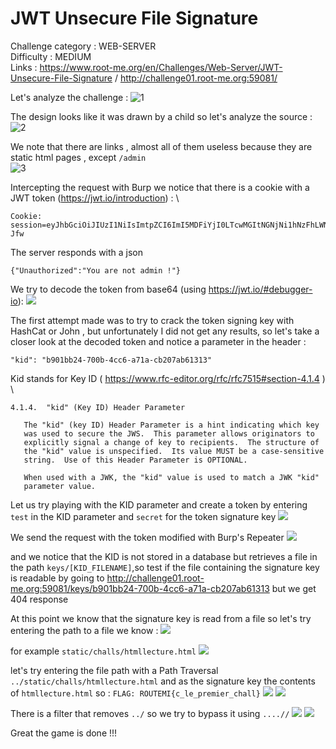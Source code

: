 
# JWT Unsecure File Signature

Challenge category : WEB-SERVER \
Difficulty : MEDIUM \
Links :  https://www.root-me.org/en/Challenges/Web-Server/JWT-Unsecure-File-Signature / http://challenge01.root-me.org:59081/

Let's analyze the challenge  : 
![1](./images/1.png)

The design looks like it was drawn by a child so let's analyze the source :
![2](./images/2.png)

We note that there are links , almost all of them useless because they are static html pages , except `/admin` \
![3](./images/3.png)

Intercepting the request with Burp we notice that there is a cookie with a JWT token (https://jwt.io/introduction) : \
```
Cookie: session=eyJhbGciOiJIUzI1NiIsImtpZCI6ImI5MDFiYjI0LTcwMGItNGNjNi1hNzFhLWNiMjA3YWI2MTMxMyIsInR5cCI6IkpXVCJ9.eyJ1c2VyIjoiZ3Vlc3QiLCJpYXQiOjE2OTM3MjY5MTV9.GMHoWnEW4uwXc7bF7LwjsULTvbPG16CTm_KyjCp-Jfw
```
The server responds with a json 
```
{"Unauthorized":"You are not admin !"}
```
We try to decode the token from base64 (using https://jwt.io/#debugger-io):
![](./images/4.png)

The first attempt made was to try to crack the token signing key with HashCat or John , but unfortunately I did not get any results, so let's take a closer look at the decoded token and notice a parameter in the header : 
```
"kid": "b901bb24-700b-4cc6-a71a-cb207ab61313"
```

Kid stands for Key ID ( https://www.rfc-editor.org/rfc/rfc7515#section-4.1.4 ) \
```
4.1.4.  "kid" (Key ID) Header Parameter

   The "kid" (key ID) Header Parameter is a hint indicating which key
   was used to secure the JWS.  This parameter allows originators to
   explicitly signal a change of key to recipients.  The structure of
   the "kid" value is unspecified.  Its value MUST be a case-sensitive
   string.  Use of this Header Parameter is OPTIONAL.

   When used with a JWK, the "kid" value is used to match a JWK "kid"
   parameter value.
```
Let us try playing with the KID parameter and create a token by entering `test` in the KID parameter and `secret` for the token signature key
![](./images/5.png)

We send the request with the token modified with Burp's Repeater
![](./images/6.png)

and we notice that the KID is not stored in a database but retrieves a file in the path `keys/[KID_FILENAME]`,so test if the file containing the signature key is readable by going to  http://challenge01.root-me.org:59081/keys/b901bb24-700b-4cc6-a71a-cb207ab61313 but we get 404 response 

At this point we know that the signature key is read from a file so let's try entering the path to a file we know : 
![](./images/2.png)

for example `static/challs/htmllecture.html`
![](./images/7.png)

let's try entering the file path with a Path Traversal `../static/challs/htmllecture.html` and as the signature key the contents of `htmllecture.html` so : `FLAG: ROUTEMI{c_le_premier_chall}`
![](./images/8.png)
![](./images/9.png)

There is a filter that removes `../` so we try to bypass it using `....//`
![](./images/10.png)
![](./images/11.png)

Great the game is done !!!
